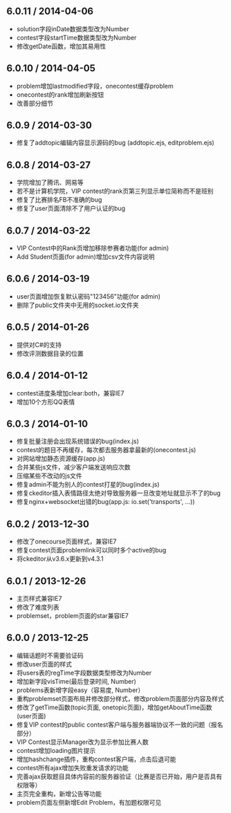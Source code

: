 ## 6.0.11 / 2014-04-06
* solution字段inDate数据类型改为Number
* contest字段startTime数据类型改为Number
* 修改getDate函数，增加其易用性

## 6.0.10 / 2014-04-05
* problem增加lastmodified字段，onecontest缓存problem
* onecontest的rank增加刷新按钮
* 改善部分细节

## 6.0.9 / 2014-03-30
* 修复了addtopic编辑内容显示源码的bug (addtopic.ejs, editproblem.ejs)

## 6.0.8 / 2014-03-27
* 学院增加了腾讯、网易等
* 若不是计算机学院，VIP contest的rank页第三列显示单位简称而不是班别
* 修复了比赛排名FB不准确的bug
* 修复了user页面清除不了用户认证的bug

## 6.0.7 / 2014-03-22
* VIP Contest中的Rank页增加移除参赛者功能(for admin)
* Add Student页面(for admin)增加csv文件内容说明

## 6.0.6 / 2014-03-19
* user页面增加恢复默认密码"123456"功能(for admin)
* 删除了public文件夹中无用的socket.io文件夹

## 6.0.5 / 2014-01-26
* 提供对C#的支持
* 修改评测数据目录的位置

## 6.0.4 / 2014-01-12
* contest进度条增加clear:both，兼容IE7
* 增加10个方形QQ表情

## 6.0.3 / 2014-01-10
* 修复批量注册会出现系统错误的bug(index.js)
* contest的题目不再缓存，每次都去服务器拿最新的(onecontest.js)
* 对网站增加静态资源缓存(app.js)
* 合并某些js文件，减少客户端发送响应次数
* 压缩某些不改动的js文件
* 修复admin不能为别人的contest打星的bug(index.js)
* 修复ckeditor插入表情路径太绝对导致服务器一旦改变地址就显示不了的bug
* 修复nginx+websocket出错的bug(app.js: io.set('transports', ...))

## 6.0.2 / 2013-12-30
* 修改了onecourse页面样式，兼容IE7
* 修复contest页面problemlink可以同时多个active的bug
* 将ckeditor从v3.6.x更新到v4.3.1

## 6.0.1 / 2013-12-26
* 主页样式兼容IE7
* 修改了难度列表
* problemset，problem页面的star兼容IE7

## 6.0.0 / 2013-12-25
* 编辑话题时不需要验证码
* 修改user页面的样式
* 将users表的regTime字段数据类型修改为Number
* 增加新字段visTime(最后登录时间, Number)
* problems表新增字段easy（容易度, Number）
* 重构problemset页面布局并修改部分样式，修改problem页面部分内容及样式
* 修改了getTime函数(topic页面, onetopic页面)，增加getAboutTime函数(user页面)
* 修复VIP contest的public contest客户端与服务器端协议不一致的问题（报名部分）
* VIP Contest显示Manager改为显示参加比赛人数
* contest增加loading图片提示
* 增加hashchange插件，重构contest客户端，点击后退可能
* contest所有ajax增加失败重发请求的功能
* 完善ajax获取题目具体内容前的服务器验证（比赛是否已开始，用户是否具有权限等）
* 主页完全重构，新增公告等功能
* problem页面左侧新增Edit Problem，有加题权限可见
